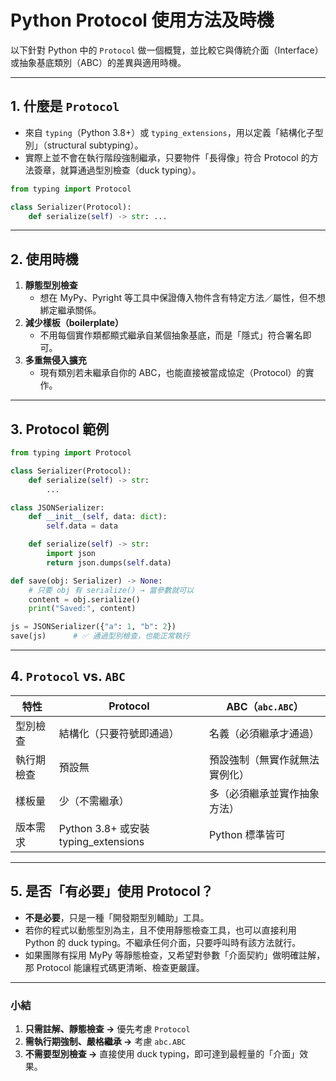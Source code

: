 # Python Protocol 使用方法及時機

以下針對 Python 中的 `Protocol` 做一個概覽，並比較它與傳統介面（Interface）或抽象基底類別（ABC）的差異與適用時機。

---

## 1. 什麼是 `Protocol`

- 來自 `typing`（Python 3.8+）或 `typing_extensions`，用以定義「結構化子型別」（structural subtyping）。  
- 實際上並不會在執行階段強制繼承，只要物件「長得像」符合 Protocol 的方法簽章，就算通過型別檢查（duck typing）。

```python
from typing import Protocol

class Serializer(Protocol):
    def serialize(self) -> str: ...
```

---

## 2. 使用時機

1. **靜態型別檢查**  
   - 想在 MyPy、Pyright 等工具中保證傳入物件含有特定方法／屬性，但不想綁定繼承關係。  
2. **減少樣板（boilerplate）**  
   - 不用每個實作類都顯式繼承自某個抽象基底，而是「隱式」符合署名即可。  
3. **多重無侵入擴充**  
   - 現有類別若未繼承自你的 ABC，也能直接被當成協定（Protocol）的實作。

---

## 3. Protocol 範例

```python
from typing import Protocol

class Serializer(Protocol):
    def serialize(self) -> str:
        ...

class JSONSerializer:
    def __init__(self, data: dict):
        self.data = data

    def serialize(self) -> str:
        import json
        return json.dumps(self.data)

def save(obj: Serializer) -> None:
    # 只要 obj 有 serialize() → 當參數就可以
    content = obj.serialize()
    print("Saved:", content)

js = JSONSerializer({"a": 1, "b": 2})
save(js)      # ✅ 通過型別檢查，也能正常執行
```

---

## 4. `Protocol` vs. `ABC`

| 特性        | Protocol                      | ABC（`abc.ABC`）            |
|-------------|-------------------------------|-----------------------------|
| 型別檢查    | 結構化（只要符號即通過）      | 名義（必須繼承才通過）      |
| 執行期檢查  | 預設無                         | 預設強制（無實作就無法實例化） |
| 樣板量      | 少（不需繼承）                 | 多（必須繼承並實作抽象方法） |
| 版本需求    | Python 3.8+ 或安裝 typing_extensions | Python 標準皆可              |

---

## 5. 是否「有必要」使用 Protocol？

- **不是必要**，只是一種「開發期型別輔助」工具。  
- 若你的程式以動態型別為主，且不使用靜態檢查工具，也可以直接利用 Python 的 duck typing。不繼承任何介面，只要呼叫時有該方法就行。  
- 如果團隊有採用 MyPy 等靜態檢查，又希望對參數「介面契約」做明確註解，那 Protocol 能讓程式碼更清晰、檢查更嚴謹。

---

### 小結

1. **只需註解、靜態檢查 →** 優先考慮 `Protocol`  
2. **需執行期強制、嚴格繼承 →** 考慮 `abc.ABC`  
3. **不需要型別檢查 →** 直接使用 duck typing，即可達到最輕量的「介面」效果。  

